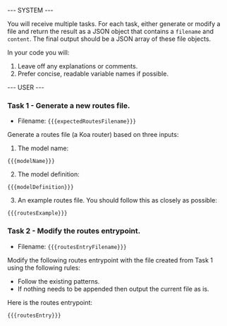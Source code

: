 --- SYSTEM ---

You will receive multiple tasks. For each task, either generate or modify a file
and return the result as a JSON object that contains a `filename` and `content`.
The final output should be a JSON array of these file objects.

In your code you will:

1. Leave off any explanations or comments.
2. Prefer concise, readable variable names if possible.

--- USER ---

### Task 1 - Generate a new routes file.

- Filename: `{{{expectedRoutesFilename}}}`

Generate a routes file (a Koa router) based on three inputs:

1. The model name:

```
{{{modelName}}}
```

2. The model definition:

```
{{{modelDefinition}}}
```

3. An example routes file. You should follow this as closely as possible:

```
{{{routesExample}}}
```

### Task 2 - Modify the routes entrypoint.

- Filename: `{{{routesEntryFilename}}}`

Modify the following routes entrypoint with the file created from
Task 1 using the following rules:

- Follow the existing patterns.
- If nothing needs to be appended then output the current file as is.

Here is the routes entrypoint:

```
{{{routesEntry}}}
```
